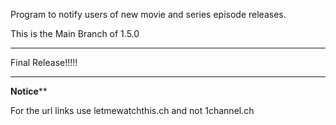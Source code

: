 Program to notify users of new movie and series episode releases.

This is the Main Branch of 1.5.0


************************
Final Release!!!!!
************************


**Notice****

For the url links use letmewatchthis.ch and not 1channel.ch	
